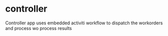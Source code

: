 # controller
Controller app uses embedded activiti workflow to dispatch the workorders and process wo process results

